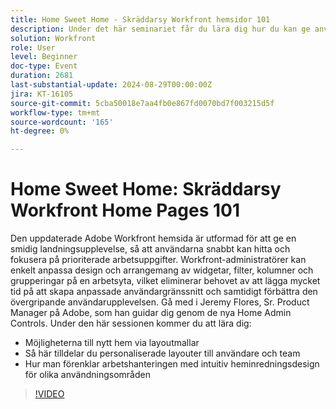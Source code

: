 ```yaml
---
title: Home Sweet Home - Skräddarsy Workfront hemsidor 101
description: Under det här seminariet får du lära dig hur du kan ge användare och team skräddarsydda layouter till nya startsidor via layoutmallar Hur du förenklar arbetshanteringen med intuitiva hemindelningar för olika användningsområden
solution: Workfront
role: User
level: Beginner
doc-type: Event
duration: 2681
last-substantial-update: 2024-08-29T00:00:00Z
jira: KT-16105
source-git-commit: 5cba50018e7aa4fb0e867fd0070bd7f003215d5f
workflow-type: tm+mt
source-wordcount: '165'
ht-degree: 0%

---
```



# Home Sweet Home: Skräddarsy Workfront Home Pages 101

Den uppdaterade Adobe Workfront hemsida är utformad för att ge en smidig landningsupplevelse, så att användarna snabbt kan hitta och fokusera på prioriterade arbetsuppgifter. Workfront-administratörer kan enkelt anpassa design och arrangemang av widgetar, filter, kolumner och grupperingar på en arbetsyta, vilket eliminerar behovet av att lägga mycket tid på att skapa anpassade användargränssnitt och samtidigt förbättra den övergripande användarupplevelsen. Gå med i Jeremy Flores, Sr. Product Manager på Adobe, som han guidar dig genom de nya Home Admin Controls. Under den här sessionen kommer du att lära dig:

* Möjligheterna till nytt hem via layoutmallar
* Så här tilldelar du personaliserade layouter till användare och team
* Hur man förenklar arbetshanteringen med intuitiv heminredningsdesign för olika användningsområden

>[!VIDEO](https://video.tv.adobe.com/v/3433220/?learn=on)
